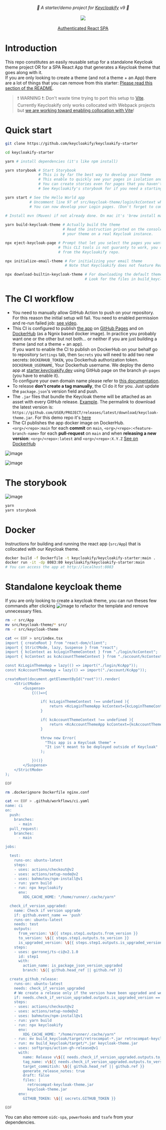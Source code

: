 <p align="center">
    <i>🚀 A starter/demo project for <a href="https://keycloakify.dev">Keycloakify</a> v9 🚀</i>
    <br/>
    <br/>
    <img src="https://github.com/codegouvfr/keycloakify-starter/workflows/ci/badge.svg?branch=main">
    <br/>
    <br/>
    <a href="https://starter.keycloakify.dev">Authenticated React SPA</a>
</p>

# Introduction

This repo constitutes an easily reusable setup for a standalone Keycloak theme project OR for a SPA React App that generates a
Keycloak theme that goes along with it.  
If you are only looking to create a theme (and not a theme + an App) there are a lot of things that you can remove from this starter: [Please read this section of the README](#standalone-keycloak-theme).

> ❗️ WARNING ❗️: Don't waste time trying to port this setup to [Vite](https://vitejs.dev/).  
> Currently Keycloakify only works collocated with Webpack projects but [we are working toward enabling collocation with Vite](https://github.com/keycloakify/keycloakify/pull/275)!  

# Quick start

```bash
git clone https://github.com/keycloakify/keycloakify-starter

cd keycloakify-starter

yarn # install dependencies (it's like npm install)

yarn storybook # Start Storybook
               # This is by far the best way to develop your theme
               # This enable to quickly see your pages in isolation and in different states.  
               # You can create stories even for pages that you haven't explicitly overloaded. See src/keycloak-theme/login/pages/LoginResetPassword.stories.tsx
               # See Keycloakify's storybook for if you need a starting point for your stories: https://github.com/keycloakify/keycloakify/tree/main/stories

yarn start # See the Hello World app
           # Uncomment line 97 of src/keycloak-theme/login/kcContext where it reads: `mockPageId: "login.ftl"`, reload https://localhost:3000
           # You can now develop your Login pages. (Don't forget to comment it back when you're done)
          
# Install mvn (Maven) if not already done. On mac it's 'brew install maven', on Ubuntu/Debian it's 'sudo apt-get install maven'

yarn build-keycloak-theme # Actually build the theme
                          # Read the instruction printed on the console to see how to test
                          # your theme on a real Keycloak instance.

npx eject-keycloak-page # Prompt that let you select the pages you want to customize
                        # This CLI tools is not guaranty to work, you can always copy pase pages 
                        # from the Keycloakify repo.

npx initialize-email-theme # For initializing your email theme
                           # Note that Keycloakify does not feature React integration for email yet.

npx download-builtin-keycloak-theme # For downloading the default theme (as a reference)
                                    # Look for the files in build_keycloak/src/main/resources/theme/{base,keycloak}
```

# The CI workflow

-   You need to manually allow GitHub Action to push on your repository.  For this reason the initial setup will fail.  You need to enabled permission and re-run failed job: [see video](https://user-images.githubusercontent.com/6702424/213480604-0aac0ea7-487f-491d-94ae-df245b2c7ee8.mov).  
-   This CI is configured to publish [the app](https://starter.keycloakify.dev) on [GitHub Pages](https://github.com/codegouvfr/keycloakify-starter/blob/3617a71deb1a6544c3584aa8d6d2241647abd48c/.github/workflows/ci.yaml#L51-L76) and on [DockerHub](https://github.com/codegouvfr/keycloakify-starter/blob/3617a71deb1a6544c3584aa8d6d2241647abd48c/.github/workflows/ci.yaml#L78-L123) (as a Ngnix based docker image). In practice you probably want one or the other but not both... or neither if you are just building a theme (and not a theme + an app).  
    If you want to enable the CI to publish on DockerHub on your behalf go to repository `Settings` tab, then `Secrets` you will need to add two new secrets:
    `DOCKERHUB_TOKEN`, you Dockerhub authorization token.  
    `DOCKERHUB_USERNAME`, Your Dockerhub username.
    We deploy the demo app at [starter.keycloakify.dev](https://starter.keycloakify.dev) using GitHub page on the branch `gh-pages` (you have to enable it).  
    To configure your own domain name please refer to [this documentation](https://docs.gitlanding.dev/using-a-custom-domain-name).
-   To release **don't create a tag manually**, the CI do it for you. Just update the `package.json`'s version field and push.
-   The `.jar` files that bundle the Keycloak theme will be attached as an asset with every GitHub release. [Example](https://github.com/InseeFrLab/keycloakify-starter/releases/tag/v0.1.0). The permalink to download the latest version is: `https://github.com/USER/PROJECT/releases/latest/download/keycloak-theme.jar`.
    For this demo repo it's [here](https://github.com/codegouvfr/keycloakify-starter/releases/latest/download/keycloak-theme.jar)
-   The CI publishes the app docker image on DockerHub. `<org>/<repo>:main` for each **commit** on `main`, `<org>/<repo>:<feature-branch-name>` for each **pull-request** on `main`
    and when **releasing a new version**: `<org>/<repo>:latest` and `<org>/<repo>:X.Y.Z`
    [See on DockerHub](https://hub.docker.com/r/codegouvfr/keycloakify-starter)

![image](https://user-images.githubusercontent.com/6702424/229296422-9d522707-114e-4282-93f7-01ca38c3a1e0.png)  

![image](https://user-images.githubusercontent.com/6702424/229296556-a69f2dc9-4653-475c-9c89-d53cf33dc05a.png)


# The storybook  

![image](https://user-images.githubusercontent.com/6702424/232350420-1921af90-d33e-492e-9296-0083298a84fa.png)  

```bash
yarn
yarn storybook
```

# Docker  

Instructions for building and running the react app (`src/App`) that is collocated with our Keycloak theme. 

```bash
docker build -f Dockerfile -t keycloakify/keycloakify-starter:main .
docker run -it -dp 8083:80 keycloakify/keycloakify-starter:main
# You can access the app at http://localhost:8083
```

# Standalone keycloak theme

If you are only looking to create a keycloak theme, you can run theses few commands
after clicking ![image](https://user-images.githubusercontent.com/6702424/98155461-92395e80-1ed6-11eb-93b2-98c64453043f.png) to refactor the template 
and remove unnecessary files.  

```bash
rm -r src/App
mv src/keycloak-theme/* src/
rm -r src/keycloak-theme

cat << EOF > src/index.tsx
import { createRoot } from "react-dom/client";
import { StrictMode, lazy, Suspense } from "react";
import { kcContext as kcLoginThemeContext } from "./login/kcContext";
import { kcContext as kcAccountThemeContext } from "./account/kcContext";

const KcLoginThemeApp = lazy(() => import("./login/KcApp"));
const KcAccountThemeApp = lazy(() => import("./account/KcApp"));

createRoot(document.getElementById("root")!).render(
    <StrictMode>
        <Suspense>
            {(()=>{

                if( kcLoginThemeContext !== undefined ){
                    return <KcLoginThemeApp kcContext={kcLoginThemeContext} />;
                }

                if( kcAccountThemeContext !== undefined ){
                    return <KcAccountThemeApp kcContext={kcAccountThemeContext} />;
                }

                throw new Error(
                  "This app is a Keycloak theme" +
                  "It isn't meant to be deployed outside of Keycloak"
                );

            })()}
        </Suspense>
    </StrictMode>
);

EOF

rm .dockerignore Dockerfile nginx.conf

cat << EOF > .github/workflows/ci.yaml
name: ci
on:
  push:
    branches:
      - main
  pull_request:
    branches:
      - main

jobs:

  test:
    runs-on: ubuntu-latest
    steps:
    - uses: actions/checkout@v2
    - uses: actions/setup-node@v2
    - uses: bahmutov/npm-install@v1
    - run: yarn build
    - run: npx keycloakify
      env:
        XDG_CACHE_HOME: "/home/runner/.cache/yarn"

  check_if_version_upgraded:
    name: Check if version upgrade
    if: github.event_name == 'push'
    runs-on: ubuntu-latest
    needs: test
    outputs:
      from_version: \${{ steps.step1.outputs.from_version }}
      to_version: \${{ steps.step1.outputs.to_version }}
      is_upgraded_version: \${{ steps.step1.outputs.is_upgraded_version }}
    steps:
    - uses: garronej/ts-ci@v2.1.0
      id: step1
      with: 
        action_name: is_package_json_version_upgraded
        branch: \${{ github.head_ref || github.ref }}

  create_github_release:
    runs-on: ubuntu-latest
    needs: check_if_version_upgraded
    # We create a release only if the version have been upgraded and we are on a default branch
    if: needs.check_if_version_upgraded.outputs.is_upgraded_version == 'true' && github.event_name == 'push'
    steps:
    - uses: actions/checkout@v2
    - uses: actions/setup-node@v2
    - uses: bahmutov/npm-install@v1
    - run: yarn build
    - run: npx keycloakify
      env:
        XDG_CACHE_HOME: "/home/runner/.cache/yarn"
    - run: mv build_keycloak/target/retrocompat-*.jar retrocompat-keycloak-theme.jar
    - run: mv build_keycloak/target/*.jar keycloak-theme.jar
    - uses: softprops/action-gh-release@v1
      with:
        name: Release v\${{ needs.check_if_version_upgraded.outputs.to_version }}
        tag_name: v\${{ needs.check_if_version_upgraded.outputs.to_version }}
        target_commitish: \${{ github.head_ref || github.ref }}
        generate_release_notes: true
        draft: false
        files: |
          retrocompat-keycloak-theme.jar
          keycloak-theme.jar
      env:
        GITHUB_TOKEN: \${{ secrets.GITHUB_TOKEN }}

EOF
```

You can also remove `oidc-spa`, `powerhooks` and `tsafe` from your dependencies.  
